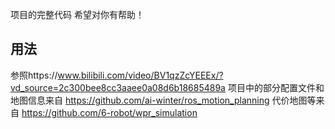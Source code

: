 项目的完整代码
希望对你有帮助！
## 用法
参照https://www.bilibili.com/video/BV1qzZcYEEEx/?vd_source=2c300bee8cc3aaee0a08d6b18685489a
项目中的部分配置文件和地图信息来自 https://github.com/ai-winter/ros_motion_planning
代价地图等来自 https://github.com/6-robot/wpr_simulation
